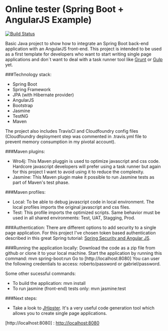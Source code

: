 # Online tester (Spring Boot + AngularJS Example)

[![Build Status](https://travis-ci.org/robgarciab/online-tester.svg?branch=master)](https://travis-ci.org/robgarciab/online-tester)

Basic Java project to show how to integrate an Spring Boot back-end application with an AngularJS front-end. This project is intended to be used as a first template for developers who want to start writing single page applications and don´t want to deal with a task runner tool like [Grunt] or [Gulp] yet.  

###Technology stack:
  - Spring Boot
  - Spring Framework
  - JPA (with Hibernate provider)
  - AngularJS
  - Bootstrap
  - Jasmine
  - TestNG
  - Maven

The project also includes TravisCI and Cloudfoundry config files (Cloudfoundry deployment step was commented in .travis.yml file to prevent memory consumption in my pivotal account).

###Maven plugins:
  - Wro4j: This Maven pluggin is used to optimize javascript and css code. Hardcore javascript developers will prefer using a task runner but again for this project I want to avoid using it to reduce the complexity.
  - Jasmine: This Maven plugin make it possible to run Jasmine tests as part of Maven's test phase.

###Maven profiles:
  - Local: To be able to debug javascript code in local environment. The local profiles imports the original javascript and css files.
  - Test: This profile imports the optimized scripts. Same behavior must be used in all shared environments: Test, UAT, Stagging, Prod.

###Authentication:
There are different options to add security to a single page application. For this project I've chosen token based authentication described in this great Spring tutorial: [Spring Security and Angular JS].

###Running the application locally:
Download the code as a zip file from github or clone it to your local machine.
Start the application by running this command: mvn spring-boot:run
Go to [http://localhost:8080]
You can user the following credentials to access: roberto/password or gabriel/password.

Some other sucessful commands:
  - To build the application: mvn install
  - To run jasmine (front-end) tests only: mvn jasmine:test

###Next steps:
  - Take a look to [JHipster]. It's a very useful code generation tool which allows you to create single page applications.

[Spring Security and Angular JS]: <https://spring.io/guides/tutorials/spring-security-and-angular-js/>
[Grunt]: <http://gruntjs.com/>
[Gulp]: <http://gulpjs.com/>
[JHipster]: <https://jhipster.github.io/>
[http://localhost:8080] : <http://localhost:8080>